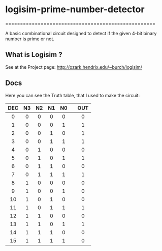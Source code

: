 # logisim-prime-number-detector
===================================================

A basic combinational circuit designed to detect if the given 4-bit binary number is prime or not.

## What is Logisim ?

See at the Project page: http://ozark.hendrix.edu/~burch/logisim/

## Docs

Here you can see the Truth table, that I used to make the circuit: 

| DEC | N3 | N2 | N1 | N0 |   |OUT|
|:---:|:--:|:--:|:--:|:--:|---|:-:|
|  0  |  0 |  0 |  0 |  0 |   | 0 |
|  1  |  0 |  0 |  0 |  1 |   | 1 |
|  2  |  0 |  0 |  1 |  0 |   | 1 |
|  3  |  0 |  0 |  1 |  1 |   | 1 |
|  4  |  0 |  1 |  0 |  0 |   | 0 |
|  5  |  0 |  1 |  0 |  1 |   | 1 |
|  6  |  0 |  1 |  1 |  0 |   | 0 |
|  7  |  0 |  1 |  1 |  1 |   | 1 |
|  8  |  1 |  0 |  0 |  0 |   | 0 |
|  9  |  1 |  0 |  0 |  1 |   | 0 |
| 10  |  1 |  0 |  1 |  0 |   | 0 |
| 11  |  1 |  0 |  1 |  1 |   | 1 |
| 12  |  1 |  1 |  0 |  0 |   | 0 |
| 13  |  1 |  1 |  0 |  1 |   | 1 |
| 14  |  1 |  1 |  1 |  0 |   | 0 |
| 15  |  1 |  1 |  1 |  1 |   | 0 | 
